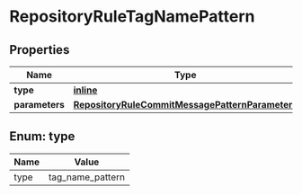 
# RepositoryRuleTagNamePattern

## Properties
Name | Type | Description | Notes
------------ | ------------- | ------------- | -------------
**type** | [**inline**](#Type) |  | 
**parameters** | [**RepositoryRuleCommitMessagePatternParameters**](RepositoryRuleCommitMessagePatternParameters.md) |  |  [optional]


<a id="Type"></a>
## Enum: type
Name | Value
---- | -----
type | tag_name_pattern



